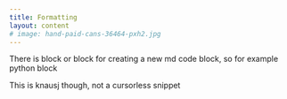 ```yaml
---
title: Formatting
layout: content
# image: hand-paid-cans-36464-pxh2.jpg
---
```


There is block or <language> block for creating a new md code block, so for example python block

This is knausj though, not a cursorless snippet